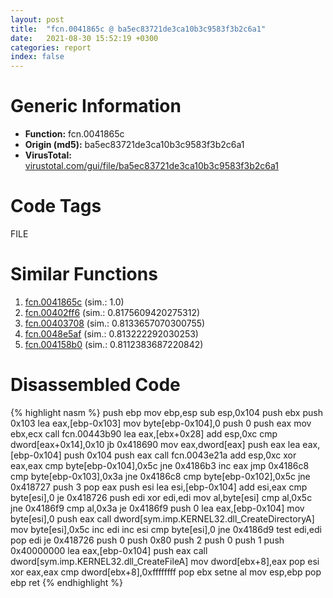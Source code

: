 ```yaml
---
layout: post
title:  "fcn.0041865c @ ba5ec83721de3ca10b3c9583f3b2c6a1"
date:   2021-08-30 15:52:19 +0300
categories: report
index: false
---
```


# Generic Information
- **Function:** fcn.0041865c
- **Origin (md5):** ba5ec83721de3ca10b3c9583f3b2c6a1
- **VirusTotal:** [virustotal.com/gui/file/ba5ec83721de3ca10b3c9583f3b2c6a1][virustotal_ref]

# Code Tags
<span class="tag" id="FILE">FILE</span>


# Similar Functions

1. [fcn.0041865c][similar_1_ref] (sim.: 1.0)
2. [fcn.00402ff6][similar_2_ref] (sim.: 0.8175609420275312)
3. [fcn.00403708][similar_3_ref] (sim.: 0.8133657070300755)
4. [fcn.0048e5af][similar_4_ref] (sim.: 0.813222292030253)
5. [fcn.004158b0][similar_5_ref] (sim.: 0.8112383687220842)


# Disassembled Code

{% highlight nasm %}
push ebp
mov ebp,esp
sub esp,0x104
push ebx
push 0x103
lea eax,[ebp-0x103]
mov byte[ebp-0x104],0
push 0
push eax
mov ebx,ecx
call fcn.00443b90
lea eax,[ebx+0x28]
add esp,0xc
cmp dword[eax+0x14],0x10
jb 0x418690
mov eax,dword[eax]
push eax
lea eax,[ebp-0x104]
push 0x104
push eax
call fcn.0043e21a
add esp,0xc
xor eax,eax
cmp byte[ebp-0x104],0x5c
jne 0x4186b3
inc eax
jmp 0x4186c8
cmp byte[ebp-0x103],0x3a
jne 0x4186c8
cmp byte[ebp-0x102],0x5c
jne 0x418727
push 3
pop eax
push esi
lea esi,[ebp-0x104]
add esi,eax
cmp byte[esi],0
je 0x418726
push edi
xor edi,edi
mov al,byte[esi]
cmp al,0x5c
jne 0x4186f9
cmp al,0x3a
je 0x4186f9
push 0
lea eax,[ebp-0x104]
mov byte[esi],0
push eax
call dword[sym.imp.KERNEL32.dll_CreateDirectoryA]
mov byte[esi],0x5c
inc edi
inc esi
cmp byte[esi],0
jne 0x4186d9
test edi,edi
pop edi
je 0x418726
push 0
push 0x80
push 2
push 0
push 1
push 0x40000000
lea eax,[ebp-0x104]
push eax
call dword[sym.imp.KERNEL32.dll_CreateFileA]
mov dword[ebx+8],eax
pop esi
xor eax,eax
cmp dword[ebx+8],0xffffffff
pop ebx
setne al
mov esp,ebp
pop ebp
ret 
{% endhighlight %}


[similar_1_ref]: /report/fcn.0041865c@53687e619dcac7d709f306d061d8daeb
[similar_2_ref]: /report/fcn.00402ff6@1123b7aa5760238fe93045e585b8234c
[similar_3_ref]: /report/fcn.00403708@1123b7aa5760238fe93045e585b8234c
[similar_4_ref]: /report/fcn.0048e5af@18980bd3439a28c3ca084fb94b418e27
[similar_5_ref]: /report/fcn.004158b0@f360d53698056c0bd2342cbdb569d856
[virustotal_ref]: https://www.virustotal.com/gui/file/ba5ec83721de3ca10b3c9583f3b2c6a1
